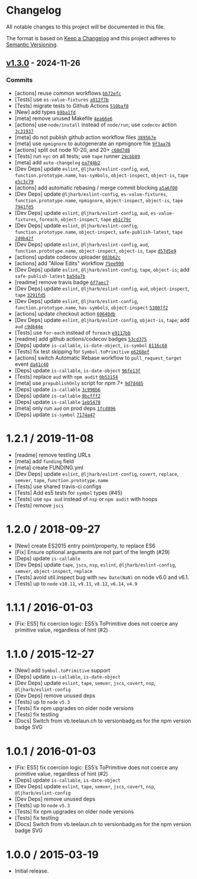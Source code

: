 # Changelog

All notable changes to this project will be documented in this file.

The format is based on [Keep a Changelog](https://keepachangelog.com/en/1.0.0/)
and this project adheres to [Semantic Versioning](https://semver.org/spec/v2.0.0.html).

## [v1.3.0](https://github.com/ljharb/es-to-primitive/compare/v1.2.1...v1.3.0) - 2024-11-26

### Commits

- [actions] reuse common workflows [`bb72efc`](https://github.com/ljharb/es-to-primitive/commit/bb72efc7e04ae11b84e4aecf120a4e9063e34428)
- [Tests] use `es-value-fixtures` [`a912f7b`](https://github.com/ljharb/es-to-primitive/commit/a912f7b675333735c1c980cda88772ac1870395b)
- [Tests] migrate tests to Github Actions [`510baf0`](https://github.com/ljharb/es-to-primitive/commit/510baf092633a62d59866fbf56836ce42c717c70)
- [New] add types [`69ba1fd`](https://github.com/ljharb/es-to-primitive/commit/69ba1fdcac834b03698739990ba98fe6007024dc)
- [meta] remove unused Makefile [`4ea66e6`](https://github.com/ljharb/es-to-primitive/commit/4ea66e62ef4afa0102eb8335ba3e003e8332f664)
- [actions] use `node/install` instead of `node/run`; use `codecov` action [`3c31937`](https://github.com/ljharb/es-to-primitive/commit/3c31937119ca24fd6d00e362d6435a28cfe9e91c)
- [meta] do not publish github action workflow files [`389567e`](https://github.com/ljharb/es-to-primitive/commit/389567e8523b65b90b529f1029d215fd4f12ac14)
- [meta] use `npmignore` to autogenerate an npmignore file [`9f3aa76`](https://github.com/ljharb/es-to-primitive/commit/9f3aa7651791ab9386408035491a1ba4fec4c432)
- [actions] split out node 10-20, and 20+ [`c60d7d8`](https://github.com/ljharb/es-to-primitive/commit/c60d7d822a36880bce0535335c70fdc2a8da232d)
- [Tests] run `nyc` on all tests; use `tape` runner [`29cbb89`](https://github.com/ljharb/es-to-primitive/commit/29cbb89800b5cfef9bef3ae7e0e779c782e1bbb9)
- [meta] add `auto-changelog` [`ea744b2`](https://github.com/ljharb/es-to-primitive/commit/ea744b2a0bda788b0d957c1787e41434e98b0155)
- [Dev Deps] update `eslint`, `@ljharb/eslint-config`, `aud`, `function.prototype.name`, `has-symbols`, `object-inspect`, `object-is`, `tape` [`e5c3c79`](https://github.com/ljharb/es-to-primitive/commit/e5c3c792f67685a9647e817e7582d4c76a876f69)
- [actions] add automatic rebasing / merge commit blocking [`a5a6f00`](https://github.com/ljharb/es-to-primitive/commit/a5a6f0066540c91c8aa45a4921f1cd2349f435ba)
- [Dev Deps] update `@ljharb/eslint-config`, `es-value-fixtures`, `function.prototype.name`, `npmignore`, `object-inspect`, `object-is`, `tape` [`7941fd5`](https://github.com/ljharb/es-to-primitive/commit/7941fd530fb3a73f923b76c739335ffc21793ad6)
- [Dev Deps] update `eslint`, `@ljharb/eslint-config`, `aud`, `es-value-fixtures`, `foreach`, `object-inspect`, `tape` [`eb1c79c`](https://github.com/ljharb/es-to-primitive/commit/eb1c79c288c89154014634b94f64308344901eaf)
- [Dev Deps] update `eslint`, `@ljharb/eslint-config`, `function.prototype.name`, `object-inspect`, `safe-publish-latest`, `tape` [`249b42f`](https://github.com/ljharb/es-to-primitive/commit/249b42f1ce069ea78a032f10414d1c1c0b6c6345)
- [Dev Deps] update `eslint`, `@ljharb/eslint-config`, `aud`, `function.prototype.name`, `object-inspect`, `object-is`, `tape` [`d57d5e9`](https://github.com/ljharb/es-to-primitive/commit/d57d5e9ea5ea4778f383e2f1aa637be0be80dd78)
- [actions] update codecov uploader [`003b62c`](https://github.com/ljharb/es-to-primitive/commit/003b62c483372d5eac38f51925b6cbdf5d7a0665)
- [actions] add "Allow Edits" workflow [`75ee990`](https://github.com/ljharb/es-to-primitive/commit/75ee99083626dc14558ae294c127e4aaf925d214)
- [Dev Deps] update `eslint`, `@ljharb/eslint-config`, `tape`, `object-is`; add `safe-publish-latest` [`ba5da7b`](https://github.com/ljharb/es-to-primitive/commit/ba5da7bffd93c3cc2e079ad751a3e678333a973e)
- [readme] remove travis badge [`6f7aec7`](https://github.com/ljharb/es-to-primitive/commit/6f7aec78e4f1ebfca74c384a837063f4099e7b9b)
- [Dev Deps] update `eslint`, `@ljharb/eslint-config`, `aud`, `object-inspect`, `tape` [`3291fd5`](https://github.com/ljharb/es-to-primitive/commit/3291fd567695b45bddc58e5ec3da2dcce0e5ccc7)
- [Dev Deps] update `eslint`, `@ljharb/eslint-config`, `function.prototype.name`, `has-symbols`, `object-inspect` [`53007f2`](https://github.com/ljharb/es-to-primitive/commit/53007f25d1f26e301b4f41d070c423723bed1690)
- [actions] update checkout action [`69640db`](https://github.com/ljharb/es-to-primitive/commit/69640dbb9ddafe05527388fe72bda1aca08d07b5)
- [Dev Deps] update `eslint`, `@ljharb/eslint-config`, `object-is`, `tape`; add `aud` [`c9d644e`](https://github.com/ljharb/es-to-primitive/commit/c9d644ef3c6b2210e86ce2d3aa8e8b1668f6801d)
- [Tests] use `for-each` instead of `foreach` [`e9117bb`](https://github.com/ljharb/es-to-primitive/commit/e9117bb055417cb721dbf5dbe1d23b058a8241f2)
- [readme] add github actions/codecov badges [`53cd375`](https://github.com/ljharb/es-to-primitive/commit/53cd375ab22a25d4bada35000473e30c22ee2028)
- [Deps] update `is-callable`, `is-date-object`, `is-symbol` [`8116c68`](https://github.com/ljharb/es-to-primitive/commit/8116c68a8ba555f8daaf1d71a60c974d3439c94b)
- [Tests] fix test skipping for `Symbol.toPrimitive` [`e6268ef`](https://github.com/ljharb/es-to-primitive/commit/e6268ef31b34cb5263501ba9735ccce78a07e504)
- [actions] switch Automatic Rebase workflow to `pull_request_target` event [`da41c40`](https://github.com/ljharb/es-to-primitive/commit/da41c40399c2a574f74a59b85800d9934b91d49a)
- [Deps] update `is-callable`, `is-date-object` [`96fe13f`](https://github.com/ljharb/es-to-primitive/commit/96fe13ff3c486c7857c2ca69ac70161ef0e5b4a1)
- [Tests] replace `aud` with `npm audit` [`0b53154`](https://github.com/ljharb/es-to-primitive/commit/0b531546081427cb8a4fc06fde5540ba0b287b5b)
- [meta] use `prepublishOnly` script for npm 7+ [`9d7d485`](https://github.com/ljharb/es-to-primitive/commit/9d7d4856d4b5f28c68de2aba068522b9a85ee669)
- [Deps] update `is-callable` [`3c990b6`](https://github.com/ljharb/es-to-primitive/commit/3c990b646813e2470b19460e32801113f9acc13b)
- [Deps] update `is-callable` [`9bcfff2`](https://github.com/ljharb/es-to-primitive/commit/9bcfff276ce078034404b6b27e4f74beb530002c)
- [Deps] update `is-callable` [`1eb5478`](https://github.com/ljharb/es-to-primitive/commit/1eb5478e0c93b230b7bc67f9fef963d94a391117)
- [meta] only run `aud` on prod deps [`1fcd896`](https://github.com/ljharb/es-to-primitive/commit/1fcd89684a4351c15fec2cb289ecc331f917b80e)
- [Deps] update `is-symbol` [`7174a47`](https://github.com/ljharb/es-to-primitive/commit/7174a474f4f9f07319c81f046b10446caf9b3af0)

<!-- auto-changelog-above -->

1.2.1 / 2019-11-08
=================
  * [readme] remove testling URLs
  * [meta] add `funding` field
  * [meta] create FUNDING.yml
  * [Dev Deps] update `eslint`, `@ljharb/eslint-config`, `covert`, `replace`, `semver`, `tape`, `function.prototype.name`
  * [Tests] use shared travis-ci configs
  * [Tests] Add es5 tests for `symbol` types (#45)
  * [Tests] use `npx aud` instead of `nsp` or `npm audit` with hoops
  * [Tests] remove `jscs`

1.2.0 / 2018-09-27
=================
  * [New] create ES2015 entry point/property, to replace ES6
  * [Fix] Ensure optional arguments are not part of the length (#29)
  * [Deps] update `is-callable`
  * [Dev Deps] update `tape`, `jscs`, `nsp`, `eslint`, `@ljharb/eslint-config`, `semver`, `object-inspect`, `replace`
  * [Tests] avoid util.inspect bug with `new Date(NaN)` on node v6.0 and v6.1.
  * [Tests] up to `node` `v10.11`, `v9.11`, `v8.12`, `v6.14`, `v4.9`

1.1.1 / 2016-01-03
=================
  * [Fix: ES5] fix coercion logic: ES5’s ToPrimitive does not coerce any primitive value, regardless of hint (#2)

1.1.0 / 2015-12-27
=================
  * [New] add `Symbol.toPrimitive` support
  * [Deps] update `is-callable`, `is-date-object`
  * [Dev Deps] update `eslint`, `tape`, `semver`, `jscs`, `covert`, `nsp`, `@ljharb/eslint-config`
  * [Dev Deps] remove unused deps
  * [Tests] up to `node` `v5.3`
  * [Tests] fix npm upgrades on older node versions
  * [Tests] fix testling
  * [Docs] Switch from vb.teelaun.ch to versionbadg.es for the npm version badge SVG

1.0.1 / 2016-01-03
=================
  * [Fix: ES5] fix coercion logic: ES5’s ToPrimitive does not coerce any primitive value, regardless of hint (#2)
  * [Deps] update `is-callable`, `is-date-object`
  * [Dev Deps] update `eslint`, `tape`, `semver`, `jscs`, `covert`, `nsp`, `@ljharb/eslint-config`
  * [Dev Deps] remove unused deps
  * [Tests] up to `node` `v5.3`
  * [Tests] fix npm upgrades on older node versions
  * [Tests] fix testling
  * [Docs] Switch from vb.teelaun.ch to versionbadg.es for the npm version badge SVG

1.0.0 / 2015-03-19
=================
  * Initial release.
